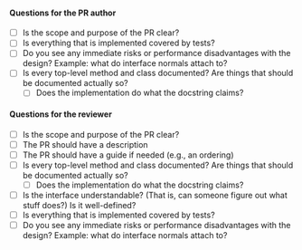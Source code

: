 
#### Questions for the PR author
- [ ] Is the scope and purpose of the PR clear?
- [ ] Is everything that is implemented covered by tests?
- [ ] Do you see any immediate risks or performance disadvantages with the design? Example: what do interface normals attach to?
- [ ] Is every top-level method and class documented? Are things that should be documented actually so?
  - [ ] Does the implementation do what the docstring claims?

#### Questions for the reviewer
- [ ] Is the scope and purpose of the PR clear?
- [ ] The PR should have a description
- [ ] The PR should have a guide if needed (e.g., an ordering)
- [ ] Is every top-level method and class documented? Are things that should be documented actually so?
  - [ ] Does the implementation do what the docstring claims?
- [ ] Is the interface understandable? (That is, can someone figure out what stuff does?) Is it well-defined?
- [ ] Is everything that is implemented covered by tests?
- [ ] Do you see any immediate risks or performance disadvantages with the design? Example: what do interface normals attach to?
